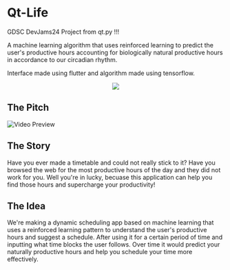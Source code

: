 # Qt-Life
GDSC DevJams24 Project from qt.py !!!

A machine learning algorithm that uses reinforced learning to predict the user's productive hours accounting for biologically natural productive hours in accordance to our circadian rhythm.

Interface made using flutter and algorithm made using tensorflow.

<p align="center">
  <a href="https://skillicons.dev">
    <img src="https://skillicons.dev/icons?i=tensorflow,py,flutter,dart" />
  </a>
</p>

## The Pitch
<img alt="Video Preview" src ="/videopreview.gif">

##  The Story
Have you ever made a timetable and could not really stick to it? Have you browsed the web for the most productive hours of the day and they did not work for you. Well you're in lucky, becuase this application can help you find those hours and supercharge your productivity!

## The Idea
We're making a dynamic scheduling app based on machine learning that uses a reinforced learning pattern to understand the user's productive hours and suggest a schedule. After using it for a certain period of time and inputting what time blocks the user follows. Over time it would predict your naturally productive hours and help you schedule your time more effectively.
